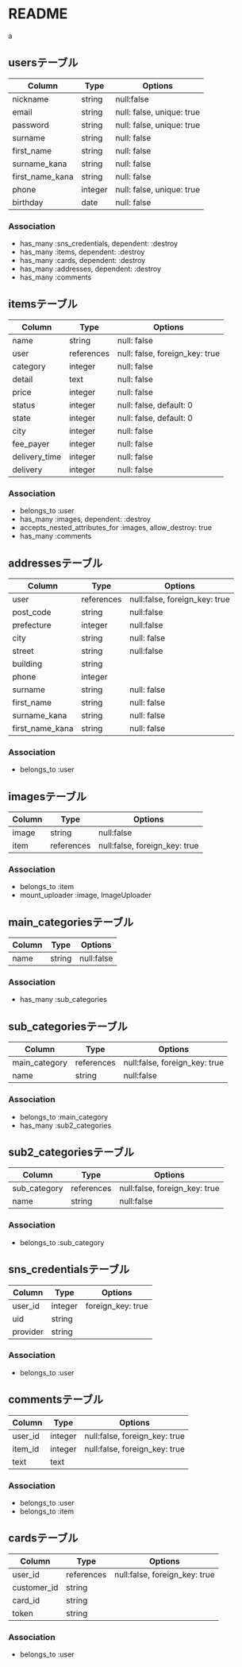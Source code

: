 # README
a


## usersテーブル
|Column|Type|Options|
|------|----|-------|
|nickname|string|null:false|
|email|string|null: false, unique: true|
|password|string|null: false, unique: true|
|surname|string|null: false|
|first_name|string|null: false|
|surname_kana|string|null: false|
|first_name_kana|string|null: false|
|phone|integer|null: false, unique: true|
|birthday|date|null: false|
### Association
- has_many :sns_credentials, dependent: :destroy
- has_many :items, dependent: :destroy
- has_many :cards, dependent: :destroy
- has_many :addresses, dependent: :destroy
- has_many :comments



## itemsテーブル
|Column|Type|Options|
|------|----|-------|
|name|string|null: false|
|user|references|null: false, foreign_key: true|
|category|integer|null: false|
|detail|text|null: false|
|price|integer|null: false|
|status|integer|null: false, default: 0|
|state|integer|null: false, default: 0|
|city|integer|null: false|
|fee_payer|integer|null: false|
|delivery_time|integer|null: false|
|delivery|integer|null: false|

### Association
- belongs_to :user
- has_many :images, dependent: :destroy
- accepts_nested_attributes_for :images, allow_destroy: true
- has_many :comments



## addressesテーブル
|Column|Type|Options|
|------|----|-------|
|user|references|null:false, foreign_key: true|
|post_code|string|null:false|
|prefecture|integer|null:false|
|city|string|null: false|
|street|string|null:false|
|building|string|
|phone|integer|
|surname|string|null: false|
|first_name|string|null: false|
|surname_kana|string|null: false|
|first_name_kana|string|null: false|
### Association
- belongs_to :user



## imagesテーブル
|Column|Type|Options|
|------|----|-------|
|image|string|null:false|
|item|references|null:false, foreign_key: true|
### Association
- belongs_to :item
- mount_uploader :image, ImageUploader



## main_categoriesテーブル
|Column|Type|Options|
|------|----|-------|
|name|string|null:false|
### Association
- has_many :sub_categories



## sub_categoriesテーブル
|Column|Type|Options|
|------|----|-------|
|main_category|references|null:false, foreign_key: true|
|name|string|null:false|
### Association
- belongs_to :main_category
- has_many :sub2_categories


## sub2_categoriesテーブル
|Column|Type|Options|
|------|----|-------|
|sub_category|references|null:false, foreign_key: true|
|name|string|null:false|
### Association
- belongs_to :sub_category



## sns_credentialsテーブル
|Column|Type|Options|
|------|----|-------|
|user_id|integer|foreign_key: true|
|uid|string|
|provider|string|
### Association
- belongs_to :user



## commentsテーブル
|Column|Type|Options|
|------|----|-------|
|user_id|integer|null:false, foreign_key: true|
|item_id|integer|null:false, foreign_key: true|
|text|text|
### Association
- belongs_to :user
- belongs_to :item



## cardsテーブル
|Column|Type|Options|
|------|----|-------|
|user_id|references|null:false, foreign_key: true|
|customer_id|string|
|card_id|string|
|token|string|
### Association
- belongs_to :user